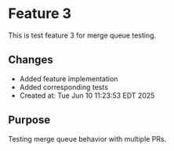 # Feature 3

This is test feature 3 for merge queue testing.

## Changes
- Added feature implementation
- Added corresponding tests
- Created at: Tue Jun 10 11:23:53 EDT 2025

## Purpose
Testing merge queue behavior with multiple PRs.
